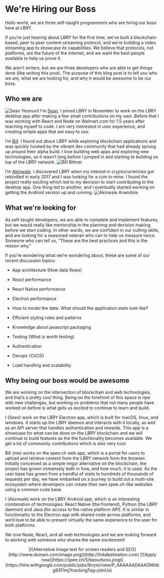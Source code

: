 # We're Hiring our Boss

Hello world, we are three self-taught programmers who are hiring our boss here at LBRY. 

If you’re just hearing about LBRY for the first time, we’ve built a blockchain-based, peer to peer content streaming protocol, and we’re building a video streaming app to showcase its capabilities. We believe that protocols, not platforms, are the future of the internet, and we want the best people available to help us prove it.

We aren’t writers, but we are three developers who are able to get things done (like writing this post). The purpose of this blog post is to tell you who we are, what we are looking for, and why it would be awesome to be our boss.

## Who we are

![Sean Yesmunt](https://spee.ch/1/Sean2.jpeg "Sean Yesmunt") I'm [Sean](http://seanyesmunt.com), I joined LBRY in November to work on the LBRY desktop app after making a few small contributions on my own. Before that I was working with React and Node on Walmart.com for 1.5 years after teaching myself to code. I am very interested in user experience, and creating simple apps that are easy to use.


I’m [Bill](https://github.com/billbitt).  I found out about LBRY while exploring blockchain applications and was quickly hooked by the vibrant dev community that had already sprung up around their alpha build.  I love building web apps and exploring new technologies, so it wasn’t long before I jumped in and starting to building on top of the LBRY network.
![Bill Bittner](https://spee.ch/c/Bill2.jpeg "Bill Bittner") 

I’m [Akinwale](https://github.com/akinwale). I discovered LBRY when my interest in cryptocurrencies got rekindled in early 2017 and I was looking for a coin to mine. I found the project really exciting which led to my decision to start contributing to the desktop app. One thing led to another, and I eventually started working on getting the Android version up and running.
![Akinwale Arwodola](https://spee.ch/7/Akin2.jpeg "Akinwale Ariwodola") 

## What we're looking for

As self-taught developers, we are able to complete and implement features, but we would really like mentorship in the planning and decision making before we start coding. In other words, we are confident in our cutting skills, and are looking for a seasoned veteran who can to help us measure twice. Someone who can tell us, "These are the best practices and this is the reason why."

If you’re wondering what we’re wondering about, these are some of our recent discussion topics:

* App architecture (How data flows)

* React performance

* React Native performance

* Electron performance

* How to model the data. What should the application state look like?

* Efficient styling rules and patterns

* Knowledge about javascript packaging

* Testing (What is worth testing)

* Authentication

* Devops (CI/CD)

* Load handling and scalability

## Why being our boss would be awesome

We are working on the intersection of blockchain and web technologies, and that’s a pretty cool thing. Being on the forefront of this space is ripe with new challenges, but working on problems that not many people have worked on before is what gets us excited to continue to learn and build.  

I (Sean) work on the LBRY Electron app, which is built for macOS, linux, and windows. It starts up the LBRY daemon and interacts with it locally, as well as an API server that handles authentication and rewards. This app is a showcase for what can be done on the LBRY blockchain and we will continue to build features as the the functionality becomes available. We get a lot of community contributions which is also very cool.

Bill (me) works on the spee.ch web app, which is a portal for users to upload and retrieve content from the LBRY network from the browser. Initially conceived as a simple imgur alternative on the blockchain, the project has grown immensely both in how, and how much, it is used.  As the user base has grown from a handful of visits to hundreds of thousands of requests per day, we have embarked on a journey to build out a multi-site ecosystem where developers can create their own spee.ch-like websites using a common code base.

I (Akinwale) work on the LBRY Android app, which is an interesting combination of technologies: React Native (the frontend), Python (the LBRY daemon) and Java (for access to the native platform API). It is similar in functionality to the Electron app with shared code across platforms, and we’d love to be able to present virtually the same experience to the user for both platforms.

We love Node, React, and all web technologies and we are looking forward to working with someone who shares the same excitement!

<div align="center">
  [![Alternative image text for screen readers and SEO](http://www.domain.com/image.png)](http://linkdestination.com)
[![Apply now](https://spee.ch/5/beourboss.png)](https://hire.withgoogle.com/public/jobs/lbryio/view/P_AAAAAADAAADNhIbg93Flmj?trackingTag=joinUs)
</div>
